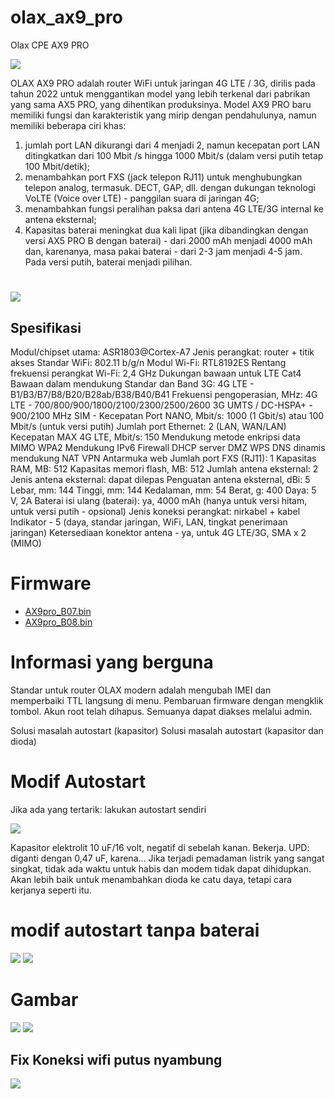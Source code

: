 # olax_ax9_pro

Olax CPE AX9 PRO

![](assets/device.png)


OLAX AX9 PRO adalah router WiFi untuk jaringan 4G LTE / 3G, dirilis pada tahun 2022 untuk menggantikan model yang lebih terkenal dari pabrikan yang sama AX5 PRO, yang dihentikan produksinya. Model AX9 PRO baru memiliki fungsi dan karakteristik yang mirip dengan pendahulunya, namun memiliki beberapa ciri khas:
1. jumlah port LAN dikurangi dari 4 menjadi 2, namun kecepatan port LAN ditingkatkan dari 100 Mbit /s hingga 1000 Mbit/s (dalam versi putih tetap 100 Mbit/detik);
2. menambahkan port FXS (jack telepon RJ11) untuk menghubungkan telepon analog, termasuk. DECT, GAP, dll. dengan dukungan teknologi VoLTE (Voice over LTE) - panggilan suara di jaringan 4G;
3. menambahkan fungsi peralihan paksa dari antena 4G LTE/3G internal ke antena eksternal;
4. Kapasitas baterai meningkat dua kali lipat (jika dibandingkan dengan versi AX5 PRO B dengan baterai) - dari 2000 mAh menjadi 4000 mAh dan, karenanya, masa pakai baterai - dari 2-3 jam menjadi 4-5 jam. Pada versi putih, baterai menjadi pilihan.
 # 


![](assets/device_side.png)


## Spesifikasi

Modul/chipset utama: ASR1803@Cortex-A7
Jenis perangkat: router + titik akses
Standar WiFi: 802.11 b/g/n
Modul Wi-Fi: RTL8192ES
Rentang frekuensi perangkat Wi-Fi: 2,4 GHz
Dukungan bawaan untuk LTE Cat4
Bawaan dalam mendukung
Standar dan Band 3G:
4G LTE - B1/B3/B7/B8/B20/B28ab/B38/B40/B41
Frekuensi pengoperasian, MHz:
4G LTE - 700/800/900/1800/2100/2300/2500/2600
3G UMTS / DC-HSPA+ - 900/2100 MHz
SIM -
Kecepatan Port NANO, Mbit/s: 1000 (1 Gbit/s) atau 100 Mbit/s (untuk versi putih)
Jumlah port Ethernet: 2 (LAN, WAN/LAN)
Kecepatan MAX 4G LTE, Mbit/s: 150
Mendukung
metode enkripsi data MIMO WPA2
Mendukung IPv6
Firewall
DHCP server
DMZ
WPS
DNS dinamis mendukung
NAT
VPN
Antarmuka web
Jumlah port FXS (RJ11): 1
Kapasitas RAM, MB: 512
Kapasitas memori flash, MB: 512
Jumlah antena eksternal: 2
Jenis antena eksternal: dapat dilepas
Penguatan antena eksternal, dBi: 5
Lebar, mm: 144
Tinggi, mm: 144
Kedalaman, mm: 54
Berat, g: 400
Daya: 5 V, 2A
Baterai isi ulang (baterai): ya, 4000 mAh (hanya untuk versi hitam, untuk versi putih - opsional)
Jenis koneksi perangkat: nirkabel + kabel
Indikator - 5 (daya, standar jaringan, WiFi, LAN, tingkat penerimaan jaringan)
Ketersediaan konektor antena - ya, untuk 4G LTE/3G, SMA x 2 (MIMO)

# Firmware

- [AX9pro_B07.bin](firmware-origin/AX9pro_B07.bin)
- [AX9pro_B08.bin](firmware-origin/AX9pro_B08.bin)


# Informasi yang berguna


Standar untuk router OLAX modern adalah mengubah IMEI dan memperbaiki TTL langsung di menu.
Pembaruan firmware dengan mengklik tombol.
Akun root telah dihapus. Semuanya dapat diakses melalui admin.

Solusi masalah autostart (kapasitor)
Solusi masalah autostart (kapasitor dan dioda)


# Modif Autostart

Jika ada yang tertarik: lakukan autostart sendiri

![](assets/autostart.png)


Kapasitor elektrolit 10 uF/16 volt, negatif di sebelah kanan. Bekerja.
UPD: diganti dengan 0,47 uF, karena... Jika terjadi pemadaman listrik yang sangat singkat, tidak ada waktu untuk habis
dan modem tidak dapat dihidupkan. Akan lebih baik untuk menambahkan dioda ke catu daya, tetapi cara kerjanya seperti itu.


# modif autostart tanpa baterai

![](assets/auto_start_without_baterai.png)
![](assets/auto_start_without_baterai_detail.png)


# Gambar

![](assets/kosaksoa.png)
![](assets/skasao.png)


## Fix Koneksi wifi putus nyambung

![](assets/fix_connection.png)